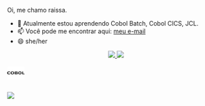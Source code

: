 Oi, me chamo raissa.

- 🎒 Atualmente estou aprendendo Cobol Batch, Cobol CICS, JCL.
- 📫 Você pode me encontrar aqui: <a href="mailto:uefsraissa@gmail.com">meu e-mail</a>
- 😄 she/her

<div align="center">
  <a href="https://github.com/hellorai94">
  <img height="180em" src="https://github-readme-stats.vercel.app/api?username=hellorai94&show_icons=true&theme=highcontrast&include_all_commits=true&count_private=true"/>
  <img height="180em" src="https://github-readme-stats.vercel.app/api/top-langs/?username=hellorai94&layout=compact&langs_count=7&theme=highcontrast"/>
</div>
 
<div style="display: inline_block"><br>
  <img align="center" alt="Rai-cobol" height="30" width="40" src="https://raw.githubusercontent.com/devicons/devicon/master/icons/cobol/cobol-original.svg">
</div>

  
  ##
  
  <div>
    <a href="https://www.linkedin.com/in/raissa-carneiro-castro-763576226/" target="_blank"><img src="https://img.shields.io/badge/-LinkedIn-%230077B5?style=for-the-badge&logo=linkedin&logoColor=white" target="_blank"></a>
  </div>  
